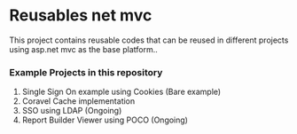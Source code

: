 # Reusables net mvc
This project contains reusable codes that can be reused in different projects using asp.net mvc as the base platform..

### Example Projects in this repository
1. Single Sign On example using Cookies (Bare example)
2. Coravel Cache implementation
3. SSO using LDAP (Ongoing)
4. Report Builder Viewer using POCO (Ongoing)
